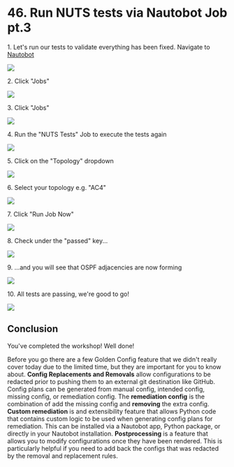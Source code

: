 # 46. Run NUTS tests via Nautobot Job pt.3


1\. Let's run our tests to validate everything has been fixed. Navigate to [Nautobot](http://localhost:8080/)

![](https://ajeuwbhvhr.cloudimg.io/https://colony-recorder.s3.amazonaws.com/files/2025-05-21/1881eb5f-d788-4b33-a265-7ddd6d674304/ascreenshot.jpeg?tl_px=45,268&br_px=2797,1807&force_format=jpeg&q=100&width=1120.0)


2\. Click "Jobs"

![](https://ajeuwbhvhr.cloudimg.io/https://colony-recorder.s3.amazonaws.com/files/2025-05-21/1881eb5f-d788-4b33-a265-7ddd6d674304/ascreenshot.jpeg?tl_px=0,424&br_px=2752,1963&force_format=jpeg&q=100&width=1120.0&wat=1&wat_opacity=1&wat_gravity=northwest&wat_url=https://colony-recorder.s3.amazonaws.com/images/watermarks/FB923C_standard.png&wat_pad=32,276)


3\. Click "Jobs"

![](https://ajeuwbhvhr.cloudimg.io/https://colony-recorder.s3.amazonaws.com/files/2025-05-21/33a06e72-dd29-4803-bf9e-ad9bdfcfb562/ascreenshot.jpeg?tl_px=0,537&br_px=2752,2076&force_format=jpeg&q=100&width=1120.0&wat=1&wat_opacity=1&wat_gravity=northwest&wat_url=https://colony-recorder.s3.amazonaws.com/images/watermarks/FB923C_standard.png&wat_pad=27,294)


4\. Run the "NUTS Tests" Job to execute the tests again

![](https://ajeuwbhvhr.cloudimg.io/https://colony-recorder.s3.amazonaws.com/files/2025-05-21/55a41297-23b5-4855-bc32-c7573d56a435/ascreenshot.jpeg?tl_px=0,262&br_px=2752,1801&force_format=jpeg&q=100&width=1120.0&wat=1&wat_opacity=1&wat_gravity=northwest&wat_url=https://colony-recorder.s3.amazonaws.com/images/watermarks/FB923C_standard.png&wat_pad=218,277)


5\. Click on the "Topology" dropdown

![](https://ajeuwbhvhr.cloudimg.io/https://colony-recorder.s3.amazonaws.com/files/2025-05-21/ccdd5772-baa3-423e-ab11-2e43bf151057/ascreenshot.jpeg?tl_px=90,104&br_px=2842,1643&force_format=jpeg&q=100&width=1120.0&wat=1&wat_opacity=1&wat_gravity=northwest&wat_url=https://colony-recorder.s3.amazonaws.com/images/watermarks/FB923C_standard.png&wat_pad=715,277)


6\. Select your topology e.g. "AC4"

![](https://ajeuwbhvhr.cloudimg.io/https://colony-recorder.s3.amazonaws.com/files/2025-05-21/b9dd1912-db67-470c-8be8-40709eca52cd/ascreenshot.jpeg?tl_px=90,240&br_px=2842,1779&force_format=jpeg&q=100&width=1120.0&wat=1&wat_opacity=1&wat_gravity=northwest&wat_url=https://colony-recorder.s3.amazonaws.com/images/watermarks/FB923C_standard.png&wat_pad=763,277)


7\. Click "Run Job Now"

![](https://ajeuwbhvhr.cloudimg.io/https://colony-recorder.s3.amazonaws.com/files/2025-05-21/f229f3d6-ae0f-4de8-8b17-59b67a9bdb2b/ascreenshot.jpeg?tl_px=90,537&br_px=2842,2076&force_format=jpeg&q=100&width=1120.0&wat=1&wat_opacity=1&wat_gravity=northwest&wat_url=https://colony-recorder.s3.amazonaws.com/images/watermarks/FB923C_standard.png&wat_pad=855,478)


8\. Check under the "passed" key...

![](https://ajeuwbhvhr.cloudimg.io/https://colony-recorder.s3.amazonaws.com/files/2025-05-21/3a5ea873-ede7-461c-8843-f6455171010e/ascreenshot.jpeg?tl_px=0,144&br_px=2752,1683&force_format=jpeg&q=100&width=1120.0&wat=1&wat_opacity=1&wat_gravity=northwest&wat_url=https://colony-recorder.s3.amazonaws.com/images/watermarks/FB923C_standard.png&wat_pad=385,277)


9\. ...and you will see that OSPF adjacencies are now forming

![](https://ajeuwbhvhr.cloudimg.io/https://colony-recorder.s3.amazonaws.com/files/2025-05-21/f5a8a93c-76be-4e33-90ce-3b5ab1f8b742/ascreenshot.jpeg?tl_px=90,374&br_px=2842,1913&force_format=jpeg&q=100&width=1120.0&wat=1&wat_opacity=1&wat_gravity=northwest&wat_url=https://colony-recorder.s3.amazonaws.com/images/watermarks/FB923C_standard.png&wat_pad=528,277)


10\. All tests are passing, we're good to go!

![](https://ajeuwbhvhr.cloudimg.io/https://colony-recorder.s3.amazonaws.com/files/2025-05-21/b0ef8600-cf0f-4a14-8e4b-b9b20cc1f1c6/ascreenshot.jpeg?tl_px=0,0&br_px=2752,1538&force_format=jpeg&q=100&width=1120.0&wat=1&wat_opacity=1&wat_gravity=northwest&wat_url=https://colony-recorder.s3.amazonaws.com/images/watermarks/FB923C_standard.png&wat_pad=384,132)


## Conclusion

You've completed the workshop! Well done!

Before you go there are a few Golden Config feature that we didn't really cover today due to the limited time, but they are important for you to know about. **Config Replacements and Removals** allow configurations to be redacted prior to pushing them to an external git destination like GitHub. Config plans can be generated from manual config, intended config, missing config, or remediation config. The **remediation config** is the combination of add the missing config and **removing** the extra config. **Custom remediation** is and extensibility feature that allows Python code that contains custom logic to be used when generating config plans for remediation. This can be installed via a Nautobot app, Python package, or directly in your Nautobot installation. **Postprocessing** is a feature that allows you to modify configurations once they have been rendered. This is particularly helpful if you need to add back the configs that was redacted by the removal and replacement rules.
